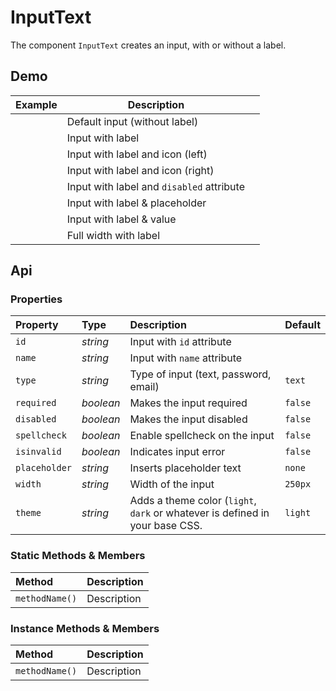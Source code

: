 # InputText

The component `InputText` creates an input, with or without a label.

## Demo

<table class="example">
  <thead>
    <tr>
      <th>Example</th>
      <th>Description</th>
      <th></th>
    </tr>
  </thead>
  <tbody>
    <tr>
      <td><input-text></input-text></td>
      <td>Default input (without label)</td>
      <td>
        <icon-container src="./sprite.svg#code"></icon-container>
      </td>
    </tr>
    <tr>
      <td>
        <input-text label="label">
        </input-text>
      </td>
      <td>Input with label</td>
      <td>
        <icon-container src="./sprite.svg#code"></icon-container>
      </td>
    </tr>
    <tr>
      <td>
        <input-text
          src="./sprite.svg#example"
          position="left"
          label="Input with Icon">
        </input-text>
      </td>
      <td>Input with label and icon (left)</td>
      <td>
        <icon-container src="./sprite.svg#code"></icon-container>
      </td>
    </tr>
    <tr>
      <td>
        <input-text
          src="./sprite.svg#example"
          position="right"
          label="Input with Icon">
        </input-text>
      </td>
      <td>Input with label and icon (right)</td>
      <td>
        <icon-container src="./sprite.svg#code"></icon-container>
      </td>
    </tr>
    <tr>
      <td><input-text label="Disabled Input" disabled></input-text></td>
      <td>Input with label and <code>disabled</code> attribute</td>
      <td>
        <icon-container src="./sprite.svg#code"></icon-container>
      </td>
    </tr>
    <tr>
      <td><input-text label="Input with Placeholder" placeholder="Type something"></input-text></td>
      <td>Input with label & placeholder</td>
      <td>
        <icon-container src="./sprite.svg#code"></icon-container>
      </td>
    </tr>
    <tr>
      <td><input-text label="Input with Value" value="Value"></input-text></td>
      <td>Input with label & value</td>
      <td>
        <icon-container src="./sprite.svg#code"></icon-container>
      </td>
    </tr>
    <tr>
      <td><input-text width="100%" label="Full Width"></input-text></td>
      <td>Full width with label</td>
      <td>
        <icon-container src="./sprite.svg#code"></icon-container>
      </td>
    </tr>
  </tbody>
</table>

## Api

### Properties

| Property | Type | Description | Default |
| :--- | :--- | :--- | :--- |
| `id` | *string* | Input with `id` attribute | |
| `name` | *string* | Input with `name` attribute | |
| `type` | *string* | Type of input (text, password, email) | `text` |
| `required` | *boolean* | Makes the input required | `false` |
| `disabled` | *boolean* | Makes the input disabled | `false` |
| `spellcheck` | *boolean* | Enable spellcheck on the input | `false` |
| `isinvalid` | *boolean* | Indicates input error | `false` |
| `placeholder` | *string* | Inserts placeholder text | `none` |
| `width` | *string* | Width of the input | `250px` |
| `theme` | *string* | Adds a theme color (`light`, `dark` or whatever is defined in your base CSS. | `light` |

### Static Methods & Members

| Method | Description |
| :--- | :--- |
| `methodName()` | Description |

### Instance Methods & Members

| Method | Description |
| :--- | :--- |
| `methodName()` | Description |
